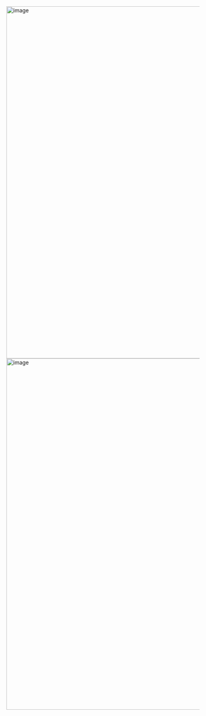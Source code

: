 <img width="919" alt="image" src="https://github.com/user-attachments/assets/11781c41-65f6-45c0-a6ae-1ecbdde85bf5" />
<img width="917" alt="image" src="https://github.com/user-attachments/assets/a73e8a29-4e2b-4cb8-8182-4c8461b09b4b" />
